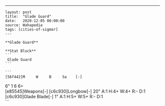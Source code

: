 ---
    layout: post
    title:  "Glade Guard"
    date:   2020-12-05 00:00:00
    source: Wahapedia
    tags: [cities-of-sigmar]
    ---
    
    **Glade Guard**
    
    **Stat Block**
    ```
     Glade Guard
    ```
    
    ```
    [56f442]M     W     B     Sa    [-]
6"    1     6     6+    
[e85545]Weapons[-]
[c6c930]Longbow[-]
20"    A:1    H:4+   W:4+   R:-    D:1   
[c6c930]Glade Blade[-]
1"     A:1    H:5+   W:5+   R:-    D:1   
    ```
    
    
    